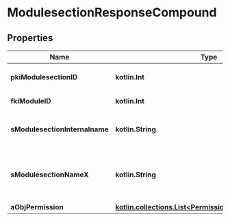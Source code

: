 
# ModulesectionResponseCompound

## Properties
| Name | Type | Description | Notes |
| ------------ | ------------- | ------------- | ------------- |
| **pkiModulesectionID** | **kotlin.Int** | The unique ID of the Modulesection |  |
| **fkiModuleID** | **kotlin.Int** | The unique ID of the Module |  |
| **sModulesectionInternalname** | **kotlin.String** | The Internal name of the Module section. |  |
| **sModulesectionNameX** | **kotlin.String** | The Name of the Modulesection in the language of the requester |  |
| **aObjPermission** | [**kotlin.collections.List&lt;PermissionResponseCompound&gt;**](PermissionResponseCompound.md) |  |  [optional] |



